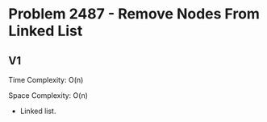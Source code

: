 # Problem 2487 - Remove Nodes From Linked List

## V1

Time Complexity: O(n)

Space Complexity: O(n)

- Linked list.
